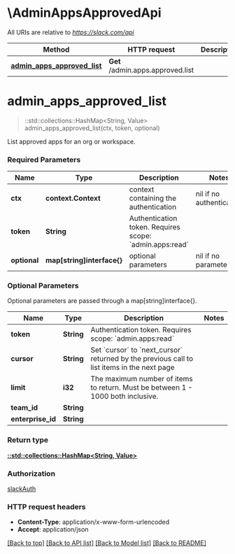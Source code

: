 # \AdminAppsApprovedApi

All URIs are relative to *https://slack.com/api*

Method | HTTP request | Description
------------- | ------------- | -------------
[**admin_apps_approved_list**](AdminAppsApprovedApi.md#admin_apps_approved_list) | **Get** /admin.apps.approved.list | 


# **admin_apps_approved_list**
> ::std::collections::HashMap<String, Value> admin_apps_approved_list(ctx, token, optional)


List approved apps for an org or workspace.

### Required Parameters

Name | Type | Description  | Notes
------------- | ------------- | ------------- | -------------
 **ctx** | **context.Context** | context containing the authentication | nil if no authentication
  **token** | **String**| Authentication token. Requires scope: &#x60;admin.apps:read&#x60; | 
 **optional** | **map[string]interface{}** | optional parameters | nil if no parameters

### Optional Parameters
Optional parameters are passed through a map[string]interface{}.

Name | Type | Description  | Notes
------------- | ------------- | ------------- | -------------
 **token** | **String**| Authentication token. Requires scope: &#x60;admin.apps:read&#x60; | 
 **cursor** | **String**| Set &#x60;cursor&#x60; to &#x60;next_cursor&#x60; returned by the previous call to list items in the next page | 
 **limit** | **i32**| The maximum number of items to return. Must be between 1 - 1000 both inclusive. | 
 **team_id** | **String**|  | 
 **enterprise_id** | **String**|  | 

### Return type

[**::std::collections::HashMap<String, Value>**](Value.md)

### Authorization

[slackAuth](../README.md#slackAuth)

### HTTP request headers

 - **Content-Type**: application/x-www-form-urlencoded
 - **Accept**: application/json

[[Back to top]](#) [[Back to API list]](../README.md#documentation-for-api-endpoints) [[Back to Model list]](../README.md#documentation-for-models) [[Back to README]](../README.md)

